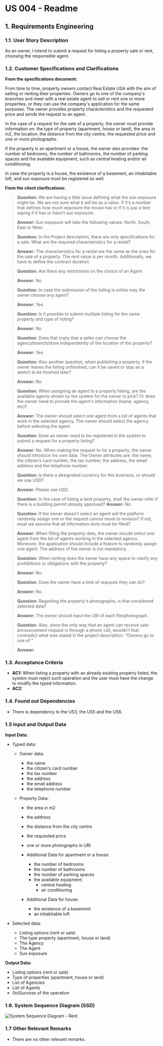 # US 004 - Readme

## 1. Requirements Engineering

### 1.1. User Story Description

As an owner, I intend to submit a request for listing a property sale or rent, choosing the responsible agent.


### 1.2. Customer Specifications and Clarifications 


**From the specifications document:**

 From time to time, property owners contact Real Estate USA with the aim of selling or renting their
properties. Owners go to one of the company's branches and meet with a real estate agent to sell or
rent one or more properties, or they can use the company's application for the same purposes. The
owner provides property characteristics and the requested price and sends the request to an agent.
 
In the case of a request for the sale of a property, the owner must provide information on: the type of property (apartment, house or land),
the area in m2, the location, the distance from the city centre, the requested price and one or more
photographs. 
 
If the property is an apartment or a house, the owner also provides: the number of
bedrooms, the number of bathrooms, the number of parking spaces and the available equipment,
such as central heating and/or air conditioning. 
 
In case the property is a house, the existence of a
basement, an inhabitable loft, and sun exposure must be registered as well.

**From the client clarifications:**

> **Question:** We are having a little issue defining what the sun exposure might be. We are not sure what it will be as a value. If it's a number that defines how much exposure the house has or if it is jusr a text saying if it has or hasn't sun exposure.
>  
> **Answer:** Sun exposure will take the following values: North, South, East or West.


> **Question:** In the Project description, there are only specifications for a sale. What are the required characteristics for a rental?
>  
> **Answer:** The characteristics for a rental are the same as the ones for the sale of a property. The rent value is per month. Additionally, we have to define the contract duration.


> **Question:** Are there any restrictions on the choice of an Agent
>
> **Answer:** No


> **Question:** In case the submission of the listing is online may the owner choose any agent?
>
> **Answer:** Yes.


> **Question:** Is it possible to submit multiple listing for the same property and type of listing?
>
> **Answer:** No


> **Question:** Does that imply that a seller can choose the agency/branch/store independently of the location of the property?
>
> **Answer:** Yes


> **Question:** Also another question, when publishing a property, if the owner leaves the listing unfinished, can it be saved or stay as a sketch to be finished later?
>
> **Answer:** No


> **Question:** When assigning an agent to a property listing, are the available agents shown by the system for the owner to pick? Or does the owner need to provide the agent's information (name, agency, etc)?
>
> **Answer:** The owner should select one agent from a list of agents that work in the selected agency. The owner should select the agency before selecting the agent.


> **Question:** Does an owner need to be registered in the system to submit a request for a property listing?
> 
> **Answer:** No. When making the request to list a property, the owner should introduce his own data. The Owner attributes are: the name, the citizen's card number, the tax number, the address, the email address and the telephone number.


> **Question:** Is there a designated currency for this business, or should we use USD?
>
> **Answer:** Please use USD.


> **Question:** In the case of listing a land property, shall the owner refer if there is a building permit already approved?
> **Answer:** No.


> **Question:** If the owner doesn't select an agent will the platform randomly assign one or the request cannot move to revision? If not, must we assume that all information slots must be filled?
> 
> **Answer:** When filling the property data, the owner should select one agent from the list of agents working in the selected agency. Moreover, the application should include a feature to randomly assign one agent. The address of the owner is not mandatory.


> **Question:** When renting does the owner have any space to clarify any prohibitions or obligations with the property?
> 
> **Answer:** No.


> **Question:** Does the owner have a limit of requests they can do?
> 
> **Answer:** No.


> **Question:** Regarding the property's photographs, is that considered selected data?
> 
> **Answer:** The owner should input the URI of each file/photograph.
 
> **Question:** Also, since the only way that an agent can receive sale announcement request is through a phone call, wouldn't that contradict what was stated in the project description: "Owners go to one of "
> 
> **Answer:** 
### 1.3. Acceptance Criteria

* **AC1:** When listing a property with an already existing property listed, the system must reject such operation and the user must have the change to modify the typed information.
* **AC2:** 


### 1.4. Found out Dependencies


* There is dependency to the US3, the US5 and the US6.


### 1.5 Input and Output Data


**Input Data:**

* Typed data:
	* Owner data:
		* the name
		* the citizen's card number
		* the tax number
		* the address
		* the email address
		* the telephone number

	* Property Data:
		* the area in m2
		* the address
		* the distance from the city centre
		* the requested price
		* one or more photographs in URI

		* Additional Data for apartment or a house:
			* the number of bedrooms
			* the number of bathrooms
			* the number of parking spaces
			* the available equipment:
               * central heating
               * air conditioning

		* Additional Data for house:
			* the existence of a basement
			* an inhabitable loft

* Selected data:
	* Listing options (rent or sale)
	* The type property (apartment, house or land)
	* The Agency
	* The Agent
    * Sun exposure


**Output Data:**
* Listing options (rent or sale)
* Type of properties (apartment, house or land)
* List of Agencies
* List of Agents
* (In)Success of the operation

### 1.6. System Sequence Diagram (SSD)

![System Sequence Diagram - Rent](svg/us004-System_Sequence_Diagram__SSD.svg)

### 1.7 Other Relevant Remarks

* There are no other relevant remarks.